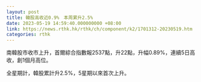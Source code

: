 ```yaml
---
layout: post
title: 韓股高收近0.9%　本周累升2.5%
date: 2023-05-19 14:59:40.000000000 +08:00
link: https://news.rthk.hk/rthk/ch/component/k2/1701312-20230519.htm
categories: rthk
---
```


南韓股市收市上升，首爾綜合指數報2537點，升22點，升幅0.89%，連續5日高收，創1個月高位。

全星期計，韓股累計升2.5%，5星期以來首次上升。
